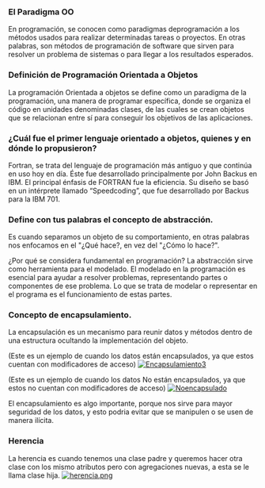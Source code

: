 ### El Paradigma OO

En programación, se conocen como paradigmas deprogramación a los métodos usados para realizar determinadas tareas o proyectos.
En otras palabras, son métodos de programación de software que sirven para resolver un problema de sistemas o para llegar a los resultados esperados.


### Definición de Programación Orientada a Objetos

La programación Orientada a objetos se define como un paradigma de la programación, una manera de programar específica, donde 
se organiza el código en unidades denominadas clases, de las cuales se crean objetos que se relacionan entre sí para conseguir los objetivos de las aplicaciones.

### ¿Cuál fue el primer lenguaje orientado a objetos, quienes y en dónde lo propusieron?
Fortran, se trata del lenguaje de programación más antiguo y que continúa en uso hoy en día.
Éste fue desarrollado principalmente por John Backus en IBM. El principal énfasis de FORTRAN fue la eficiencia. 
Su diseño se basó en un intérprete llamado “Speedcoding”, que fue desarrollado por Backus para la IBM 701.

### Define con tus palabras el concepto de abstracción.
Es cuando separamos un objeto de su comportamiento, en otras palabras nos enfocamos en el "¿Qué hace?, en vez del "¿Cómo lo hace?".

¿Por qué se considera fundamental en programación?
La abstracción sirve como herramienta para el modelado. El modelado en la programación es esencial para ayudar a resolver problemas, 
representando partes o componentes de ese problema. Lo que se trata de modelar o representar en el programa es el funcionamiento de estas partes.

### Concepto de encapsulamiento.

La encapsulación es un mecanismo para reunir datos y métodos dentro de una estructura ocultando la implementación del objeto.

(Este es un ejemplo de cuando los datos están encapsulados, ya que estos cuentan con modificadores de acceso)
[![Encapsulamiento3](https://i.postimg.cc/sxZBSmxp/Encapsulamiento3.jpg)](https://postimg.cc/WqTbcMM3)

(Este es un ejemplo de cuando los datos No están encapsulados, ya que estos no cuentan con modificadores de acceso)
[![Noencapsulado](https://i.postimg.cc/PqP8TdH3/static1.png)](https://postimg.cc/sBC2Jdv7)

El encapsulamiento es algo importante, porque nos sirve para mayor seguridad de los datos, y esto podria evitar que se manipulen o se usen de manera ilícita.

### Herencia

La herencia es cuando tenemos una clase padre y queremos hacer otra clase con los mismo atributos pero con agregaciones nuevas, a esta se le llama clase hija.
[![herencia.png](https://i.postimg.cc/fy9RrbxX/herencia.png)](https://postimg.cc/n9nxspSc)



